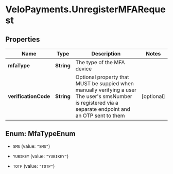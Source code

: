 # VeloPayments.UnregisterMFARequest

## Properties

Name | Type | Description | Notes
------------ | ------------- | ------------- | -------------
**mfaType** | **String** | The type of the MFA device | 
**verificationCode** | **String** | Optional property that MUST be suppied when manually verifying a user The user&#39;s smsNumber is registered via a separate endpoint and an OTP sent to them  | [optional] 



## Enum: MfaTypeEnum


* `SMS` (value: `"SMS"`)

* `YUBIKEY` (value: `"YUBIKEY"`)

* `TOTP` (value: `"TOTP"`)




